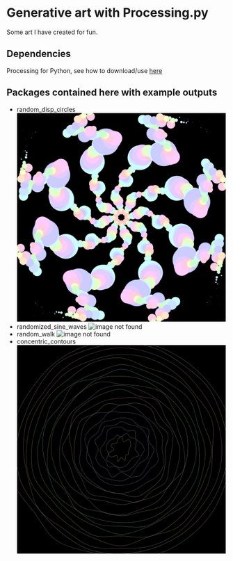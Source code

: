 # Generative art with Processing.py

Some art I have created for fun.

## Dependencies
Processing for Python, see how to download/use [here](https://py.processing.org/tutorials/gettingstarted/)

## Packages contained here with example outputs
* random_disp_circles
![image not found](https://github.com/evelyd/generative_art/blob/main/random_disp_circles/Examples/out.png?raw=true)
* randomized_sine_waves
![image not found](https://github.com/evelyd/generative_art/blob/main/randomized_sine_waves/Examples/out.png?raw=true)
* random_walk
![image not found](https://github.com/evelyd/generative_art/blob/main/random_walk/Examples/out.png?raw=true)
* concentric_contours
![image not found](https://github.com/evelyd/generative_art/blob/main/concentric_contours/Examples/out.png?raw=true)
